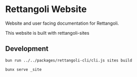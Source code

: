 
# Rettangoli Website

Website and user facing documentation for Rettangoli.

This website is built with rettangoli-sites

## Development

```bash
bun run ../../packages/rettangoli-cli/cli.js sites build

bunx serve _site
```

